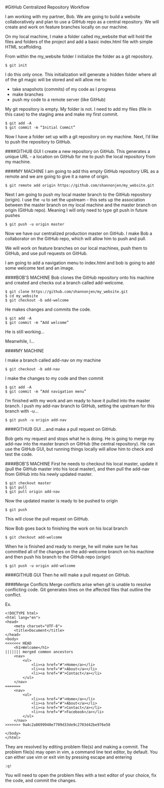 #GitHub Centralized Repository Workflow

I am working with my partner, Bob. We are going to build a website collaboratively and plan to use a GitHub repo as a central repository. We will create and work on feature branches locally on our machine.

On my local machine, I make a folder called my_website that will hold the files and folders of the project and add a basic index.html file with simple HTML scaffolding. 

From within the my_website folder I initialize the folder as a git repository. 

```
$ git init
```

I do this only once. This initialization will generate a hidden folder where all of the git magic will be stored and will allow me to: 
*	take snapshots (commits) of my code as I progress 
* make branches 
* push my code to a remote server (like GitHub)

My git repository is empty. My folder is not. I need to add my files (file in this case) to the staging area and make my first commit. 

```
$ git add -A
$ git commit -m “Initial Commit”
```

Now I have a folder set up with a git repository on my machine. Next, I’d like to push the repository to GitHub. 

####GITHUB GUI
I create a new repository on GitHub. This generates a unique URL - a location on GitHub for me to push the local repository from my machine. 

####MY MACHINE
I am going to add this empty GitHub repository URL as a remote and we are going to give it a name of origin.

```
$ git remote add origin https://github.com/shannonjen/my_website.git
```

Next I am going to push my local master branch to the GitHub repository (origin). I use the -u to set the upstream - this sets up the association between the master branch on my local machine and the master branch on origin (GitHub repo). Meaning I will only need to type git push in future pushes

```
$ git push -u origin master
```

Now we have our centralized production master on GitHub. I make Bob a collaborator on the GitHub repo, which will allow him to push and pull. 

We will work on feature branches on our local machines, push them to GitHub, and use pull requests on GitHub. 

I am going to add a navigation menu to index.html and bob is going to add some welcome text and an image.

####BOB'S MACHINE
Bob clones the GitHub repository onto his machine and created and checks out a branch called add-welcome.

```
$ git clone https://github.com/shannonjen/my_website.git
$ cd my_website
$ git checkout -b add-welcome
```

He makes changes and commits the code.

```
$ git add -A
$ git commit -m “Add welcome”
```

He is still working…

Meanwhile, I...

####MY MACHINE

I make a branch called add-nav on my machine

```
$ git checkout -b add-nav
```

I make the changes to my code and then commit

```
$ git add -A
$ git commit -m “Add navigation menu”
```

I’m finished with my work and am ready to have it pulled into the master branch. I push my add-nav branch to GitHub, setting the upstream for this branch with -u...

```
$ git push -u origin add-nav
```

####GITHUB GUI
...and make a pull request on GitHub. 

Bob gets my request and stops what he is doing. He is going to merge my add-nav into the master branch on GitHub (the central repository). He can use the GitHub GUI, but running things locally will allow him to check and test the code. 

####BOB'S MACHINE
First he needs to checkout his local master, update it (pull the GitHub master into his local master), and then pull the add-nav from GitHub into his newly updated master. 

```
$ git checkout master
$ git pull
$ git pull origin add-nav
```

Now the updated master is ready to be pushed to origin

```
$ git push
```

This will close the pull request on GitHub.

Now Bob goes back to finishing the work on his local branch

```
$ git checkout add-welcome
```

When he is finished and ready to merge, he will make sure he has committed all of the changes on the add-welcome branch on his machine and then push his branch to the GitHub repo (origin)

```
$ git push -u origin add-welcome
```

####GITHUB GUI
Then he will make a pull request on GitHub.

####Merge Conflicts 
Merge conflicts arise when git is unable to resolve conflicting code. Git generates lines on the affected files that outline the conflict. 

Ex.
```
<!DOCTYPE html>
<html lang="en">
<head>
	<meta charset="UTF-8">
	<title>Document</title>
</head>
<body>
<<<<<<< HEAD
	<h1>Welcome</h1>
||||||| merged common ancestors
	<nav>
		<ul>
			<li><a href="#">Home</a></li>
			<li><a href="#">About</a></li>
			<li><a href="#">Contact</a></li>
		</ul>
	</nav>
=======
	<nav>
		<ul>
			<li><a href="#">Home</a></li>
			<li><a href="#">About</a></li>
			<li><a href="#">Contact</a></li>
			<li><a href="#">Facebook</a></li>
		</ul>
	</nav>
>>>>>>> 9a4c2a8699940e7709d33de9c2703d42be976e58
	
</body>
</html>
```

They are resolved by editing problem file(s) and making a commit. The problem file(s) may open in vim, a command line text editor, by default. You can either use vim or exit vim by pressing escape and entering

```
:q!
```

You will need to open the problem files with a text editor of your choice, fix the code, and commit the changes.
